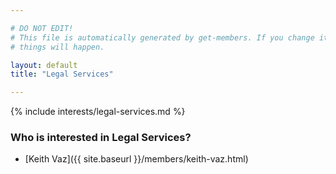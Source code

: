 ```yaml
---

# DO NOT EDIT!
# This file is automatically generated by get-members. If you change it, bad
# things will happen.

layout: default
title: "Legal Services"

---
```


{% include interests/legal-services.md %}

### Who is interested in Legal Services?


* [Keith Vaz]({{ site.baseurl }}/members/keith-vaz.html)

